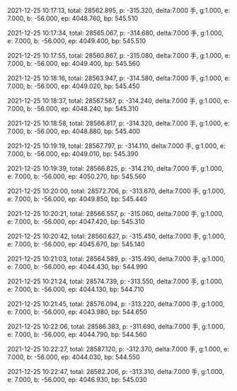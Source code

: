 2021-12-25 10:17:13, total: 28562.895, p: -315.320, delta:7.000 手, g:1.000, e: 7.000, b: -56.000, ep: 4048.760, bp: 545.510

2021-12-25 10:17:34, total: 28565.067, p: -314.680, delta:7.000 手, g:1.000, e: 7.000, b: -56.000, ep: 4049.400, bp: 545.510

2021-12-25 10:17:55, total: 28560.867, p: -315.080, delta:7.000 手, g:1.000, e: 7.000, b: -56.000, ep: 4049.400, bp: 545.560

2021-12-25 10:18:16, total: 28563.947, p: -314.580, delta:7.000 手, g:1.000, e: 7.000, b: -56.000, ep: 4049.020, bp: 545.450

2021-12-25 10:18:37, total: 28567.587, p: -314.240, delta:7.000 手, g:1.000, e: 7.000, b: -56.000, ep: 4048.240, bp: 545.310

2021-12-25 10:18:58, total: 28566.817, p: -314.320, delta:7.000 手, g:1.000, e: 7.000, b: -56.000, ep: 4048.880, bp: 545.400

2021-12-25 10:19:19, total: 28567.797, p: -314.110, delta:7.000 手, g:1.000, e: 7.000, b: -56.000, ep: 4049.010, bp: 545.390

2021-12-25 10:19:39, total: 28566.825, p: -314.210, delta:7.000 手, g:1.000, e: 7.000, b: -56.000, ep: 4050.270, bp: 545.560

2021-12-25 10:20:00, total: 28572.706, p: -313.670, delta:7.000 手, g:1.000, e: 7.000, b: -56.000, ep: 4049.850, bp: 545.440

2021-12-25 10:20:21, total: 28566.557, p: -315.060, delta:7.000 手, g:1.000, e: 7.000, b: -56.000, ep: 4047.420, bp: 545.310

2021-12-25 10:20:42, total: 28560.627, p: -315.450, delta:7.000 手, g:1.000, e: 7.000, b: -56.000, ep: 4045.670, bp: 545.140

2021-12-25 10:21:03, total: 28564.589, p: -315.490, delta:7.000 手, g:1.000, e: 7.000, b: -56.000, ep: 4044.430, bp: 544.990

2021-12-25 10:21:24, total: 28574.739, p: -313.550, delta:7.000 手, g:1.000, e: 7.000, b: -56.000, ep: 4044.130, bp: 544.710

2021-12-25 10:21:45, total: 28576.094, p: -313.220, delta:7.000 手, g:1.000, e: 7.000, b: -56.000, ep: 4043.980, bp: 544.650

2021-12-25 10:22:06, total: 28586.383, p: -311.690, delta:7.000 手, g:1.000, e: 7.000, b: -56.000, ep: 4044.790, bp: 544.560

2021-12-25 10:22:27, total: 28587.120, p: -312.370, delta:7.000 手, g:1.000, e: 7.000, b: -56.000, ep: 4044.030, bp: 544.550

2021-12-25 10:22:47, total: 28582.206, p: -313.310, delta:7.000 手, g:1.000, e: 7.000, b: -56.000, ep: 4046.930, bp: 545.030